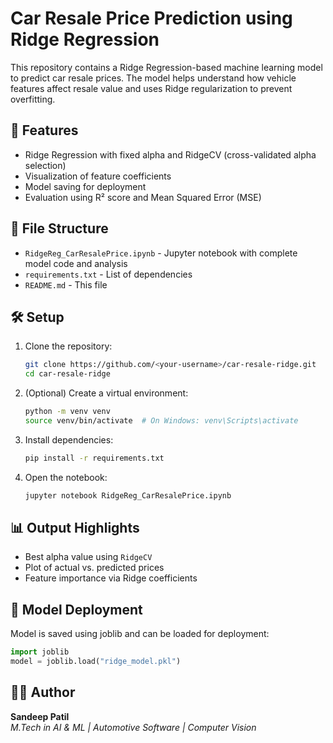 # Car Resale Price Prediction using Ridge Regression

This repository contains a Ridge Regression-based machine learning model to predict car resale prices. The model helps understand how vehicle features affect resale value and uses Ridge regularization to prevent overfitting.

## 📌 Features

- Ridge Regression with fixed alpha and RidgeCV (cross-validated alpha selection)
- Visualization of feature coefficients
- Model saving for deployment
- Evaluation using R² score and Mean Squared Error (MSE)

## 📂 File Structure

- `RidgeReg_CarResalePrice.ipynb` - Jupyter notebook with complete model code and analysis
- `requirements.txt` - List of dependencies
- `README.md` - This file

## 🛠️ Setup

1. Clone the repository:
   ```bash
   git clone https://github.com/<your-username>/car-resale-ridge.git
   cd car-resale-ridge
   ```

2. (Optional) Create a virtual environment:
   ```bash
   python -m venv venv
   source venv/bin/activate  # On Windows: venv\Scripts\activate
   ```

3. Install dependencies:
   ```bash
   pip install -r requirements.txt
   ```

4. Open the notebook:
   ```bash
   jupyter notebook RidgeReg_CarResalePrice.ipynb
   ```

## 📊 Output Highlights

- Best alpha value using `RidgeCV`
- Plot of actual vs. predicted prices
- Feature importance via Ridge coefficients

## 💾 Model Deployment

Model is saved using joblib and can be loaded for deployment:
```python
import joblib
model = joblib.load("ridge_model.pkl")
```

## 👨‍💻 Author

**Sandeep Patil**  
*M.Tech in AI & ML | Automotive Software | Computer Vision*
